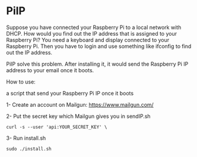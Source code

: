 # PiIP
Suppose you have connected your Raspberry Pi to a local network with DHCP. How would you find out the IP address that is assigned to your Raspberry Pi? You need a keyboard and display connected to your Raspberry Pi. Then you have to login and use something like ifconfig to find out the IP address. 

PiIP solve this problem. After installing it, it would send the Raspberry Pi IP address to your email once it boots.



How to use:

a script that send your Raspberry Pi IP once it boots

1- Create an account on Mailgun:
https://www.mailgun.com/

2- Put the secret key which Mailgun gives you in sendIP.sh

```
curl -s --user 'api:YOUR_SECRET_KEY' \
```

3- Run install.sh
```
sudo ./install.sh
```
